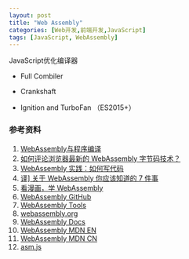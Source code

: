 ```yaml
---
layout: post
title: "Web Assembly"
categories: [Web开发,前端开发,JavaScript]
tags: [JavaScript, WebAssembly]
---
```




JavaScript优化编译器

+ Full Combiler


+ Crankshaft
+ Ignition and TurboFan （ES2015+）


### 参考资料

1.  [WebAssembly与程序编译](http://www.renfed.com/2017/05/21/webassembly/)
2.  [如何评论浏览器最新的 WebAssembly 字节码技术？](https://www.zhihu.com/question/31415286)
3.  [WebAssembly 实践：如何写代码](https://segmentfault.com/a/1190000008402872)
4.  [译\] 关于 WebAssembly 你应该知道的 7 件事](https://segmentfault.com/a/1190000003977393)
5.  [看漫画，学 WebAssembly](https://github.com/xitu/gold-miner/blob/master/TODO/a-cartoon-intro-to-webassembly.md)
6.  [WebAssembly GitHub](https://github.com/WebAssembly)
7.  [WebAssembly Tools](https://github.com/WebAssembly/binaryen)
8.  [webassembly.org](http://webassembly.org/)
9.  [WebAssembly Docs](http://webassembly.org/docs/high-level-goals/)
10.  [WebAssembly MDN EN](https://developer.mozilla.org/en-US/docs/WebAssembly)
11.  [WebAssembly MDN CN](https://developer.mozilla.org/zh-CN/docs/WebAssembly])
12.  [asm.js ](http://asmjs.org/spec/latest/)


